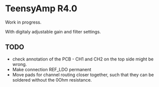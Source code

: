 # TeensyAmp R4.0

Work in progress.

With digitaly adjustable gain and filter settings.

## TODO

- check annotation of the PCB - CH1 and CH2 on the top side might be wrong.
- Make connection REF_LDO permanent
- Move pads for channel routing closer together, such that they can be
  soldered without the 0Ohm resistance.
